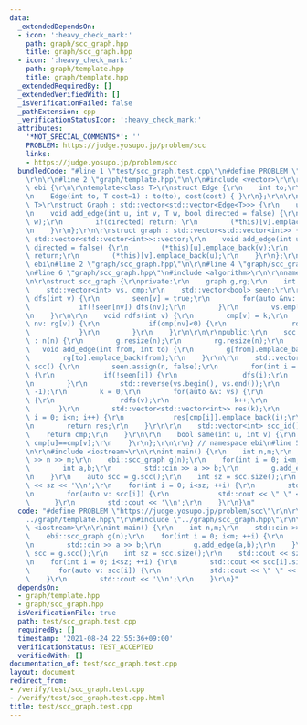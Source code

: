 ```yaml
---
data:
  _extendedDependsOn:
  - icon: ':heavy_check_mark:'
    path: graph/scc_graph.hpp
    title: graph/scc_graph.hpp
  - icon: ':heavy_check_mark:'
    path: graph/template.hpp
    title: graph/template.hpp
  _extendedRequiredBy: []
  _extendedVerifiedWith: []
  _isVerificationFailed: false
  _pathExtension: cpp
  _verificationStatusIcon: ':heavy_check_mark:'
  attributes:
    '*NOT_SPECIAL_COMMENTS*': ''
    PROBLEM: https://judge.yosupo.jp/problem/scc
    links:
    - https://judge.yosupo.jp/problem/scc
  bundledCode: "#line 1 \"test/scc_graph.test.cpp\"\n#define PROBLEM \"https://judge.yosupo.jp/problem/scc\"\
    \r\n\r\n#line 2 \"graph/template.hpp\"\n\r\n#include <vector>\r\n\r\nnamespace\
    \ ebi {\r\n\r\ntemplate<class T>\r\nstruct Edge {\r\n    int to;\r\n    T cost;\r\
    \n    Edge(int to, T cost=1) : to(to), cost(cost) { }\r\n};\r\n\r\ntemplate<class\
    \ T>\r\nstruct Graph : std::vector<std::vector<Edge<T>>> {\r\n    using std::vector<std::vector<Edge<T>>>::vector;\r\
    \n    void add_edge(int u, int v, T w, bool directed = false) {\r\n        (*this)[u].emplace_back(v,\
    \ w);\r\n        if(directed) return; \r\n        (*this)[v].emplace_back(u, w);\r\
    \n    }\r\n};\r\n\r\nstruct graph : std::vector<std::vector<int>> {\r\n    using\
    \ std::vector<std::vector<int>>::vector;\r\n    void add_edge(int u, int v, bool\
    \ directed = false) {\r\n        (*this)[u].emplace_back(v);\r\n        if(directed)\
    \ return;\r\n        (*this)[v].emplace_back(u);\r\n    }\r\n};\r\n\r\n} // namespace\
    \ ebi\n#line 2 \"graph/scc_graph.hpp\"\n\r\n#line 4 \"graph/scc_graph.hpp\"\n\r\
    \n#line 6 \"graph/scc_graph.hpp\"\n#include <algorithm>\r\n\r\nnamespace ebi {\r\
    \n\r\nstruct scc_graph {\r\nprivate:\r\n    graph g,rg;\r\n    int n,k;\r\n\r\n\
    \    std::vector<int> vs, cmp;\r\n    std::vector<bool> seen;\r\n\r\n    void\
    \ dfs(int v) {\r\n        seen[v] = true;\r\n        for(auto &nv: g[v]) {\r\n\
    \            if(!seen[nv]) dfs(nv);\r\n        }\r\n        vs.emplace_back(v);\r\
    \n    }\r\n\r\n    void rdfs(int v) {\r\n        cmp[v] = k;\r\n        for(auto\
    \ nv: rg[v]) {\r\n            if(cmp[nv]<0) {\r\n                rdfs(nv);\r\n\
    \            }\r\n        }\r\n    }\r\n\r\n\r\npublic:\r\n    scc_graph(int n)\
    \ : n(n) {\r\n        g.resize(n);\r\n        rg.resize(n);\r\n    }\r\n\r\n \
    \   void add_edge(int from, int to) {\r\n        g[from].emplace_back(to);\r\n\
    \        rg[to].emplace_back(from);\r\n    }\r\n\r\n    std::vector<std::vector<int>>\
    \ scc() {\r\n        seen.assign(n, false);\r\n        for(int i = 0; i<n; i++)\
    \ {\r\n            if(!seen[i]) {\r\n                dfs(i);\r\n            }\r\
    \n        }\r\n        std::reverse(vs.begin(), vs.end());\r\n        cmp.assign(n,\
    \ -1);\r\n        k = 0;\r\n        for(auto &v: vs) {\r\n            if(cmp[v]<0)\
    \ {\r\n                rdfs(v);\r\n                k++;\r\n            }\r\n \
    \       }\r\n        std::vector<std::vector<int>> res(k);\r\n        for(int\
    \ i = 0; i<n; i++) {\r\n            res[cmp[i]].emplace_back(i);\r\n        }\r\
    \n        return res;\r\n    }\r\n\r\n    std::vector<int> scc_id() {\r\n    \
    \    return cmp;\r\n    }\r\n\r\n    bool same(int u, int v) {\r\n        return\
    \ cmp[u]==cmp[v];\r\n    }\r\n};\r\n\r\n} // namespace ebi\n#line 5 \"test/scc_graph.test.cpp\"\
    \n\r\n#include <iostream>\r\n\r\nint main() {\r\n    int n,m;\r\n    std::cin\
    \ >> n >> m;\r\n    ebi::scc_graph g(n);\r\n    for(int i = 0; i<m; ++i) {\r\n\
    \        int a,b;\r\n        std::cin >> a >> b;\r\n        g.add_edge(a,b);\r\
    \n    }\r\n    auto scc = g.scc();\r\n    int sz = scc.size();\r\n    std::cout\
    \ << sz << '\\n';\r\n    for(int i = 0; i<sz; ++i) {\r\n        std::cout << scc[i].size();\r\
    \n        for(auto v: scc[i]) {\r\n            std::cout << \" \" << v;\r\n  \
    \      }\r\n        std::cout << '\\n';\r\n    }\r\n}\n"
  code: "#define PROBLEM \"https://judge.yosupo.jp/problem/scc\"\r\n\r\n#include \"\
    ../graph/template.hpp\"\r\n#include \"../graph/scc_graph.hpp\"\r\n\r\n#include\
    \ <iostream>\r\n\r\nint main() {\r\n    int n,m;\r\n    std::cin >> n >> m;\r\n\
    \    ebi::scc_graph g(n);\r\n    for(int i = 0; i<m; ++i) {\r\n        int a,b;\r\
    \n        std::cin >> a >> b;\r\n        g.add_edge(a,b);\r\n    }\r\n    auto\
    \ scc = g.scc();\r\n    int sz = scc.size();\r\n    std::cout << sz << '\\n';\r\
    \n    for(int i = 0; i<sz; ++i) {\r\n        std::cout << scc[i].size();\r\n \
    \       for(auto v: scc[i]) {\r\n            std::cout << \" \" << v;\r\n    \
    \    }\r\n        std::cout << '\\n';\r\n    }\r\n}"
  dependsOn:
  - graph/template.hpp
  - graph/scc_graph.hpp
  isVerificationFile: true
  path: test/scc_graph.test.cpp
  requiredBy: []
  timestamp: '2021-08-24 22:55:36+09:00'
  verificationStatus: TEST_ACCEPTED
  verifiedWith: []
documentation_of: test/scc_graph.test.cpp
layout: document
redirect_from:
- /verify/test/scc_graph.test.cpp
- /verify/test/scc_graph.test.cpp.html
title: test/scc_graph.test.cpp
---
```

